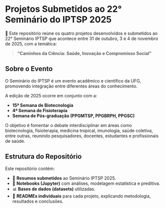 # Projetos Submetidos ao 22° Seminário do IPTSP 2025  

🚀 Este repositório reúne os quatro projetos desenvolvidos e submetidos ao 22° Seminário IPTSP que acontece entre 31 de outubro, 3 e 4 de novembro de 2025, com a temática:  

> **“Caminhos da Ciência: Saúde, Inovação e Compromisso Social”**  


## Sobre o Evento  

O Seminário do IPTSP é um evento acadêmico e científico da UFG, promovendo integração entre diferentes áreas do conhecimento.  

A edição de 2025 ocorre em conjunto com a:  
- **15ª Semana de Biotecnologia**  
- **4ª Semana de Fisioterapia**  
- **Semana de Pós-graduação (PPGMTSP, PPGBRPH, PPGSC)**  

O objetivo é fomentar o debate interdisciplinar em áreas como biotecnologia, fisioterapia, medicina tropical, imunologia, saúde coletiva, entre outras, reunindo pesquisadores, docentes, estudantes e profissionais de saúde.  

## Estrutura do Repositório  

Este repositório contém:  

- 📑 **Resumos submetidos** ao Seminário IPTSP 2025.  
- 📓 **Notebooks (Jupyter)** com análises, modelagem estatística e preditiva.  
- 📊 **Bases de dados (datasets)** utilizadas.    
- 📘 **READMEs individuais** para cada projeto, explicando metodologia, resultados e conclusões.  


